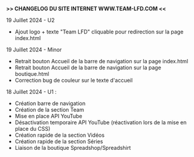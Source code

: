 **>> CHANGELOG DU SITE INTERNET WWW.TEAM-LFD.COM <<**

19 Juillet 2024 - U2

- Ajout logo + texte "Team LFD" cliquable pour redirection sur la page index.html

19 Juillet 2024 - Minor

- Retrait bouton Accueil de la barre de navigation sur la page index.html
- Retrait bouton Accueil de la barre de navigation sur la page boutique.html
- Correction bug de couleur sur le texte d'accueil

18 Juillet 2024 - U1 :

- Création barre de navigation
- Création de la section Team
- Mise en place API YouTube
- Désactivation temporaire API YouTube (réactivation lors de la mise en place du CSS)
- Création rapide de la section Vidéos
- Création rapide de la section Séries
- Liaison de la boutique Spreadshop/Spreadshirt